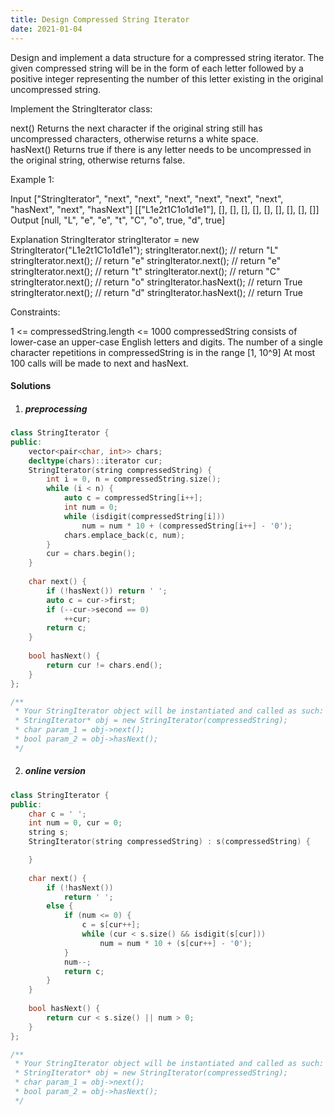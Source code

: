 ```yaml
---
title: Design Compressed String Iterator
date: 2021-01-04
---
```

Design and implement a data structure for a compressed string iterator. The given compressed string will be in the form of each letter followed by a positive integer representing the number of this letter existing in the original uncompressed string.

Implement the StringIterator class:

next() Returns the next character if the original string still has uncompressed characters, otherwise returns a white space.
hasNext() Returns true if there is any letter needs to be uncompressed in the original string, otherwise returns false.
 

Example 1:

Input
["StringIterator", "next", "next", "next", "next", "next", "next", "hasNext", "next", "hasNext"]
[["L1e2t1C1o1d1e1"], [], [], [], [], [], [], [], [], []]
Output
[null, "L", "e", "e", "t", "C", "o", true, "d", true]

Explanation
StringIterator stringIterator = new StringIterator("L1e2t1C1o1d1e1");
stringIterator.next(); // return "L"
stringIterator.next(); // return "e"
stringIterator.next(); // return "e"
stringIterator.next(); // return "t"
stringIterator.next(); // return "C"
stringIterator.next(); // return "o"
stringIterator.hasNext(); // return True
stringIterator.next(); // return "d"
stringIterator.hasNext(); // return True
 

Constraints:

1 <= compressedString.length <= 1000
compressedString consists of lower-case an upper-case English letters and digits.
The number of a single character repetitions in compressedString is in the range [1, 10^9]
At most 100 calls will be made to next and hasNext.

#### Solutions

1. ##### preprocessing

```cpp
class StringIterator {
public:
    vector<pair<char, int>> chars;
    decltype(chars)::iterator cur;
    StringIterator(string compressedString) {
        int i = 0, n = compressedString.size();
        while (i < n) {
            auto c = compressedString[i++];
            int num = 0;
            while (isdigit(compressedString[i]))
                num = num * 10 + (compressedString[i++] - '0');
            chars.emplace_back(c, num);
        }
        cur = chars.begin();
    }
    
    char next() {
        if (!hasNext()) return ' ';
        auto c = cur->first;
        if (--cur->second == 0)
            ++cur;
        return c;
    }
    
    bool hasNext() {
        return cur != chars.end();
    }
};

/**
 * Your StringIterator object will be instantiated and called as such:
 * StringIterator* obj = new StringIterator(compressedString);
 * char param_1 = obj->next();
 * bool param_2 = obj->hasNext();
 */
```


2. ##### online version

```cpp
class StringIterator {
public:
    char c = ' ';
    int num = 0, cur = 0;
    string s;
    StringIterator(string compressedString) : s(compressedString) {

    }
    
    char next() {
        if (!hasNext())
            return ' ';
        else {
            if (num <= 0) {
                c = s[cur++];
                while (cur < s.size() && isdigit(s[cur]))
                    num = num * 10 + (s[cur++] - '0');
            }
            num--;
            return c;
        }
    }
    
    bool hasNext() {
        return cur < s.size() || num > 0;
    }
};

/**
 * Your StringIterator object will be instantiated and called as such:
 * StringIterator* obj = new StringIterator(compressedString);
 * char param_1 = obj->next();
 * bool param_2 = obj->hasNext();
 */
```